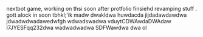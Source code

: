 nextbot game, working on thsi soon after protfolio finsiehd revamping stuff
.
gott alock in soon tbhkl;'ik
madw
dwakldwa
huwdacda
jijdadawdawdwa
jdwadwdwadawedwfgh
wdwadswadwa
vduytCDWAwdaDWAdaw
I7JYESFqq232dwa
wadwadwadwa
SDFWawdwa
dwa
ol
